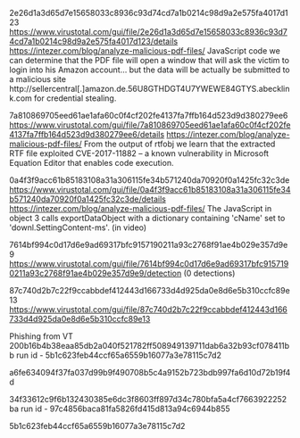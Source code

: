 2e26d1a3d65d7e15658033c8936c93d74cd7a1b0214c98d9a2e575fa4017d123
https://www.virustotal.com/gui/file/2e26d1a3d65d7e15658033c8936c93d74cd7a1b0214c98d9a2e575fa4017d123/details
https://intezer.com/blog/analyze-malicious-pdf-files/
JavaScript code we can determine that the PDF file will open a window that will ask the victim to login into his Amazon account… but the data will be actually be submitted to a malicious site http://sellercentral[.]amazon.de.56U8GTHDGT4U7YWEWE84GTYS.abecklink.com for credential stealing.



7a810869705eed61ae1afa60c0f4cf202fe4137fa7ffb164d523d9d380279ee6
https://www.virustotal.com/gui/file/7a810869705eed61ae1afa60c0f4cf202fe4137fa7ffb164d523d9d380279ee6/details
https://intezer.com/blog/analyze-malicious-pdf-files/
From the output of rtfobj we learn that the extracted RTF file exploited CVE-2017-11882 – a known vulnerability in Microsoft Equation Editor that enables code execution.


0a4f3f9acc61b85183108a31a306115fe34b571240da70920f0a1425fc32c3de
https://www.virustotal.com/gui/file/0a4f3f9acc61b85183108a31a306115fe34b571240da70920f0a1425fc32c3de/details
https://intezer.com/blog/analyze-malicious-pdf-files/
The JavaScript in object 3 calls exportDataObject with a dictionary containing 'cName' set to 'downl.SettingContent-ms'. (in video)


7614bf994c0d17d6e9ad69317bfc9157190211a93c2768f91ae4b029e357d9e9
https://www.virustotal.com/gui/file/7614bf994c0d17d6e9ad69317bfc9157190211a93c2768f91ae4b029e357d9e9/detection (0 detections)


87c740d2b7c22f9ccabbdef412443d166733d4d925da0e8d6e5b310ccfc89e13
https://www.virustotal.com/gui/file/87c740d2b7c22f9ccabbdef412443d166733d4d925da0e8d6e5b310ccfc89e13


Phishing from VT
200b16b4b38eaa85db2a040f521782ff508949139711dab6a32b93cf078411bb
run id - 5b1c623feb44ccf65a6559b16077a3e78115c7d2

a6fe634094f37fa037d99b9f490708b5c4a9152b723bdb997fa6d10d72b19f4d

34f33612c9f6b132430385e6dc3f8603ff897d34c780bfa5a4cf7663922252ba
run id - 97c4856baca81fa5826fd415d813a94c6944b855

5b1c623feb44ccf65a6559b16077a3e78115c7d2